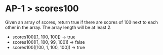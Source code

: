 # AP-1 > scores100

Given an array of scores, return true if there are scores of 100 next to each other in the array. The array length will be at least 2.

- scores100([1, 100, 100]) → true
- scores100([1, 100, 99, 100]) → false
- scores100([100, 1, 100, 100]) → true